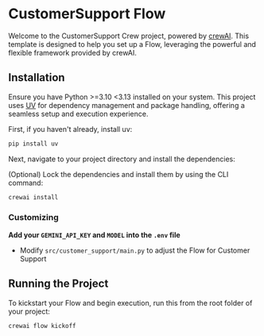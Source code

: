 # CustomerSupport Flow

Welcome to the CustomerSupport Crew project, powered by [crewAI](https://crewai.com). This template is designed to help you set up a Flow, leveraging the powerful and flexible framework provided by crewAI.

## Installation

Ensure you have Python >=3.10 <3.13 installed on your system. This project uses [UV](https://docs.astral.sh/uv/) for dependency management and package handling, offering a seamless setup and execution experience.

First, if you haven't already, install uv:

```bash
pip install uv
```

Next, navigate to your project directory and install the dependencies:

(Optional) Lock the dependencies and install them by using the CLI command:
```bash
crewai install
```
### Customizing

**Add your `GEMINI_API_KEY` and `MODEL` into the `.env` file**

- Modify `src/customer_support/main.py` to adjust the Flow for Customer Support

## Running the Project

To kickstart your Flow and begin execution, run this from the root folder of your project:

```bash
crewai flow kickoff
```

